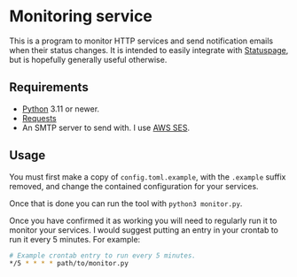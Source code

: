 # Monitoring service

This is a program to monitor HTTP services and send notification emails when
their status changes. It is intended to easily integrate with
[Statuspage](https://statuspage.io), but is hopefully generally useful
otherwise.

## Requirements

- [Python](https://www.python.org) 3.11 or newer.
- [Requests](https://requests.readthedocs.io/)
- An SMTP server to send with. I use [AWS SES](https://aws.amazon.com/ses/).

## Usage

You must first make a copy of `config.toml.example`, with the `.example` suffix
removed, and change the contained configuration for your services.

Once that is done you can run the tool with `python3 monitor.py`.

Once you have confirmed it as working you will need to regularly run it to
monitor your services. I would suggest putting an entry in your crontab to run
it every 5 minutes. For example:

```sh
# Example crontab entry to run every 5 minutes.
*/5 * * * * path/to/monitor.py
```
